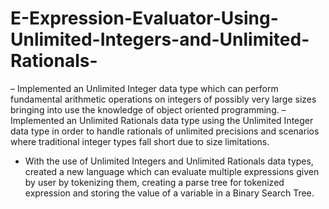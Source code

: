 # E-Expression-Evaluator-Using-Unlimited-Integers-and-Unlimited-Rationals-

– Implemented an Unlimited Integer data type which can perform fundamental arithmetic operations on integers of possibly very large sizes bringing into use the knowledge of object oriented programming.
– Implemented an Unlimited Rationals data type using the Unlimited Integer data type in order to handle rationals of unlimited precisions and scenarios where traditional integer types fall short due to size limitations.
- With the use of Unlimited Integers and Unlimited Rationals data types, created a new language which can evaluate multiple expressions given by user by tokenizing them, creating a parse tree for tokenized expression and storing the value of a variable in a Binary Search Tree.
